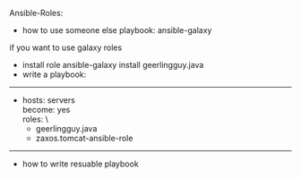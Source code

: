 Ansible-Roles: 
* how to use someone else playbook:
   ansible-galaxy

 if you want to use galaxy roles
   * install role
      ansible-galaxy install geerlingguy.java
   * write a playbook:
  ---
   - hosts: servers \
     become: yes \
     roles: \
        - geerlingguy.java
        - zaxos.tomcat-ansible-role
  ---
      

* how to write resuable playbook